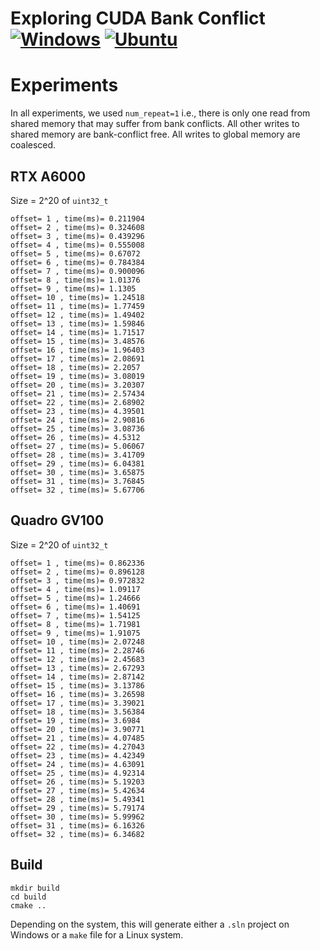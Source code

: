 # Exploring CUDA Bank Conflict [![Windows](https://github.com/Ahdhn/BankConflict/actions/workflows/Windows.yml/badge.svg)](https://github.com/Ahdhn/BankConflict/actions/workflows/Windows.yml) [![Ubuntu](https://github.com/Ahdhn/BankConflict/actions/workflows/Ubuntu.yml/badge.svg)](https://github.com/Ahdhn/BankConflict/actions/workflows/Ubuntu.yml)

# Experiments 
In all experiments, we used `num_repeat=1` i.e., there is only one read from shared memory that may suffer from bank conflicts. All other writes to shared memory are bank-conflict free. All writes to global memory are coalesced.  

## RTX A6000
Size = 2^20 of `uint32_t`

``` 
offset= 1 , time(ms)= 0.211904
offset= 2 , time(ms)= 0.324608
offset= 3 , time(ms)= 0.439296
offset= 4 , time(ms)= 0.555008
offset= 5 , time(ms)= 0.67072
offset= 6 , time(ms)= 0.784384
offset= 7 , time(ms)= 0.900096
offset= 8 , time(ms)= 1.01376
offset= 9 , time(ms)= 1.1305
offset= 10 , time(ms)= 1.24518
offset= 11 , time(ms)= 1.77459
offset= 12 , time(ms)= 1.49402
offset= 13 , time(ms)= 1.59846
offset= 14 , time(ms)= 1.71517
offset= 15 , time(ms)= 3.48576
offset= 16 , time(ms)= 1.96403
offset= 17 , time(ms)= 2.08691
offset= 18 , time(ms)= 2.2057
offset= 19 , time(ms)= 3.08019
offset= 20 , time(ms)= 3.20307
offset= 21 , time(ms)= 2.57434
offset= 22 , time(ms)= 2.68902
offset= 23 , time(ms)= 4.39501
offset= 24 , time(ms)= 2.90816
offset= 25 , time(ms)= 3.08736
offset= 26 , time(ms)= 4.5312
offset= 27 , time(ms)= 5.06067
offset= 28 , time(ms)= 3.41709
offset= 29 , time(ms)= 6.04381
offset= 30 , time(ms)= 3.65875
offset= 31 , time(ms)= 3.76845
offset= 32 , time(ms)= 5.67706
``` 

## Quadro GV100
Size = 2^20 of `uint32_t`
```
offset= 1 , time(ms)= 0.862336
offset= 2 , time(ms)= 0.896128
offset= 3 , time(ms)= 0.972832
offset= 4 , time(ms)= 1.09117
offset= 5 , time(ms)= 1.24666
offset= 6 , time(ms)= 1.40691
offset= 7 , time(ms)= 1.54125
offset= 8 , time(ms)= 1.71981
offset= 9 , time(ms)= 1.91075
offset= 10 , time(ms)= 2.07248
offset= 11 , time(ms)= 2.28746
offset= 12 , time(ms)= 2.45683
offset= 13 , time(ms)= 2.67293
offset= 14 , time(ms)= 2.87142
offset= 15 , time(ms)= 3.13786
offset= 16 , time(ms)= 3.26598
offset= 17 , time(ms)= 3.39021
offset= 18 , time(ms)= 3.56384
offset= 19 , time(ms)= 3.6984
offset= 20 , time(ms)= 3.90771
offset= 21 , time(ms)= 4.07485
offset= 22 , time(ms)= 4.27043
offset= 23 , time(ms)= 4.42349
offset= 24 , time(ms)= 4.63091
offset= 25 , time(ms)= 4.92314
offset= 26 , time(ms)= 5.19203
offset= 27 , time(ms)= 5.42634
offset= 28 , time(ms)= 5.49341
offset= 29 , time(ms)= 5.79174
offset= 30 , time(ms)= 5.99962
offset= 31 , time(ms)= 6.16326
offset= 32 , time(ms)= 6.34682
```


## Build 

```
mkdir build
cd build 
cmake ..
```

Depending on the system, this will generate either a `.sln` project on Windows or a `make` file for a Linux system. 
